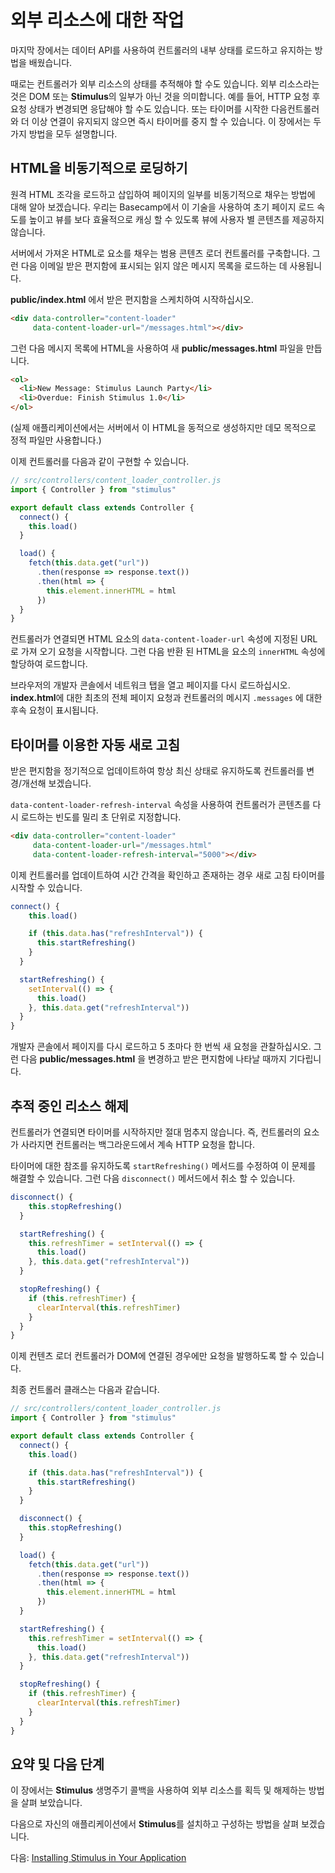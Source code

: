 # 외부 리소스에 대한 작업

마지막 장에서는 데이터 API를 사용하여 컨트롤러의 내부 상태를 로드하고 유지하는 방법을 배웠습니다.



때로는 컨트롤러가 외부 리소스의 상태를 추적해야 할 수도 있습니다. 외부 리소스라는 것은 DOM 또는 **Stimulus**의 일부가 아닌 것을 의미합니다. 예를 들어, HTTP 요청 후 요청 상태가 변경되면 응답해야 할 수도 있습니다. 또는 타이머를 시작한 다음컨트롤러와 더 이상 연결이 유지되지 않으면  즉시 타이머를 중지 할 수 있습니다. 이 장에서는 두 가지 방법을 모두 설명합니다.



## HTML을 비동기적으로 로딩하기

원격 HTML 조각을 로드하고 삽입하여 페이지의 일부를 비동기적으로 채우는 방법에 대해 알아 보겠습니다. 우리는 Basecamp에서 이 기술을 사용하여 초기 페이지 로드 속도를 높이고 뷰를 보다 효율적으로 캐싱 할 수 있도록 뷰에 사용자 별 콘텐츠를 제공하지 않습니다.



서버에서 가져온 HTML로 요소를 채우는 범용 콘텐츠 로더 컨트롤러를 구축합니다. 그런 다음 이메일 받은 편지함에 표시되는 읽지 않은 메시지 목록을 로드하는 데 사용됩니다.



**public/index.html** 에서 받은 편지함을 스케치하여 시작하십시오.



```html
<div data-controller="content-loader"
     data-content-loader-url="/messages.html"></div>
```



그런 다음 메시지 목록에 HTML을 사용하여 새 **public/messages.html** 파일을 만듭니다.



```html
<ol>
  <li>New Message: Stimulus Launch Party</li>
  <li>Overdue: Finish Stimulus 1.0</li>
</ol>
```



(실제 애플리케이션에서는 서버에서 이 HTML을 동적으로 생성하지만 데모 목적으로 정적 파일만 사용합니다.)



이제 컨트롤러를 다음과 같이 구현할 수 있습니다.



```javascript
// src/controllers/content_loader_controller.js
import { Controller } from "stimulus"

export default class extends Controller {
  connect() {
    this.load()
  }

  load() {
    fetch(this.data.get("url"))
      .then(response => response.text())
      .then(html => {
        this.element.innerHTML = html
      })
  }
}
```



컨트롤러가 연결되면 HTML 요소의 `data-content-loader-url` 속성에 지정된 URL로 가져 오기 요청을 시작합니다. 그런 다음 반환 된 HTML을 요소의 `innerHTML` 속성에 할당하여 로드합니다.



브라우저의 개발자 콘솔에서 네트워크 탭을 열고 페이지를 다시 로드하십시오. **index.html**에 대한 최초의 전체 페이지 요청과 컨트롤러의 메시지 `.messages` 에 대한 후속 요청이 표시됩니다.



## 타이머를 이용한 자동 새로 고침

받은 편지함을 정기적으로 업데이트하여 항상 최신 상태로 유지하도록 컨트롤러를 변경/개선해 보겠습니다.



`data-content-loader-refresh-interval` 속성을 사용하여 컨트롤러가 콘텐츠를 다시 로드하는 빈도를 밀리 초 단위로 지정합니다.



```html
<div data-controller="content-loader"
     data-content-loader-url="/messages.html"
     data-content-loader-refresh-interval="5000"></div>
```



이제 컨트롤러를 업데이트하여 시간 간격을 확인하고 존재하는 경우 새로 고침 타이머를 시작할 수 있습니다.



```javascript
connect() {
    this.load()

    if (this.data.has("refreshInterval")) {
      this.startRefreshing()
    }
  }

  startRefreshing() {
    setInterval(() => {
      this.load()
    }, this.data.get("refreshInterval"))
  }
}
```



개발자 콘솔에서 페이지를 다시 로드하고 5 초마다 한 번씩 새 요청을 관찰하십시오. 그런 다음 **public/messages.html** 을 변경하고 받은 편지함에 나타날 때까지 기다립니다.



## 추적 중인 리소스 해제

컨트롤러가 연결되면 타이머를 시작하지만 절대 멈추지 않습니다. 즉, 컨트롤러의 요소가 사라지면 컨트롤러는 백그라운드에서 계속 HTTP 요청을 합니다.



타이머에 대한 참조를 유지하도록 `startRefreshing()` 메서드를 수정하여 이 문제를 해결할 수 있습니다. 그런 다음 `disconnect()` 메서드에서 취소 할 수 있습니다.



```javascript
disconnect() {
    this.stopRefreshing()
  }

  startRefreshing() {
    this.refreshTimer = setInterval(() => {
      this.load()
    }, this.data.get("refreshInterval"))
  }

  stopRefreshing() {
    if (this.refreshTimer) {
      clearInterval(this.refreshTimer)
    }
  }
}
```



이제 컨텐츠 로더 컨트롤러가 DOM에 연결된 경우에만 요청을 발행하도록 할 수 있습니다.



최종 컨트롤러 클래스는 다음과 같습니다. 



```javascript
// src/controllers/content_loader_controller.js
import { Controller } from "stimulus"

export default class extends Controller {
  connect() {
    this.load()

    if (this.data.has("refreshInterval")) {
      this.startRefreshing()
    }
  }

  disconnect() {
    this.stopRefreshing()
  }

  load() {
    fetch(this.data.get("url"))
      .then(response => response.text())
      .then(html => {
        this.element.innerHTML = html
      })
  }

  startRefreshing() {
    this.refreshTimer = setInterval(() => {
      this.load()
    }, this.data.get("refreshInterval"))
  }

  stopRefreshing() {
    if (this.refreshTimer) {
      clearInterval(this.refreshTimer)
    }
  }
}
```



## 요약 및 다음 단계

이 장에서는 **Stimulus** 생명주기 콜백을 사용하여 외부 리소스를 획득 및 해제하는 방법을 살펴 보았습니다.



다음으로 자신의 애플리케이션에서 **Stimulus**를 설치하고 구성하는 방법을 살펴 보겠습니다.



다음: [Installing Stimulus in Your Application](https://stimulusjs.org/handbook/installing)

